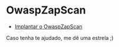 # OwaspZapScan

- [Implantar o OwaspZapScan](https://portal.azure.com/#create/Microsoft.Template/uri/https%3A%2F%2Fraw.githubusercontent.com%2Fthomazbandeira%2FOwaspZapScan%2Fmain%2FOwaspZapScanAzureDeploy.json)



Caso tenha te ajudado, me dê uma estrela ;)
